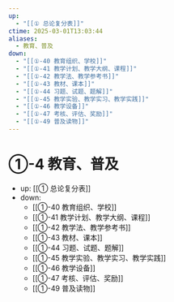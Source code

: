 ```yaml
---
up:
  - "[[① 总论复分表]]"
ctime: 2025-03-01T13:03:44
aliases:
  - 教育、普及
down:
  - "[[①-40 教育组织、学校]]"
  - "[[①-41 教学计划、教学大纲、课程]]"
  - "[[①-42 教学法、教学参考书]]"
  - "[[①-43 教材、课本]]"
  - "[[①-44 习题、试题、题解]]"
  - "[[①-45 教学实验、教学实习、教学实践]]"
  - "[[①-46 教学设备]]"
  - "[[①-47 考核、评估、奖励]]"
  - "[[①-49 普及读物]]"
---
```


# ①-4 教育、普及

- up: [[① 总论复分表]]
- down:	
	- [[①-40 教育组织、学校]]
	- [[①-41 教学计划、教学大纲、课程]]
	- [[①-42 教学法、教学参考书]]
	- [[①-43 教材、课本]]
	- [[①-44 习题、试题、题解]]
	- [[①-45 教学实验、教学实习、教学实践]]
	- [[①-46 教学设备]]
	- [[①-47 考核、评估、奖励]]
	- [[①-49 普及读物]]
	
